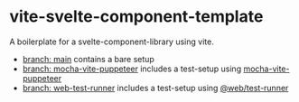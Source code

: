 # vite-svelte-component-template

A boilerplate for a svelte-component-library using vite.

- [branch: main](../../tree/main) contains a bare setup
- [branch: mocha-vite-puppeteer](../../tree/mocha-vite-puppeteer) includes a test-setup using [mocha-vite-puppeteer](https://github.com/larsthorup/mocha-vite-puppeteer)
- [branch: web-test-runner](../../tree/web-test-runner) includes a test-setup using [@web/test-runner](https://modern-web.dev/docs/test-runner/overview)
